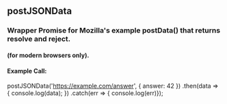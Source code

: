 ## postJSONData

### Wrapper Promise for Mozilla's example postData() that returns resolve and reject.  
#### (for modern browsers only).

#### Example Call:

   postJSONData('https://example.com/answer', { answer: 42 })
   .then(data => { console.log(data); })
   .catch(err => { console.log(err)}); 


  
